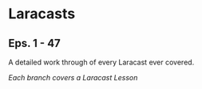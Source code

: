Laracasts
=========

Eps. 1 - 47
-----------

A detailed work through of every Laracast ever covered.

*Each branch covers a Laracast Lesson*
